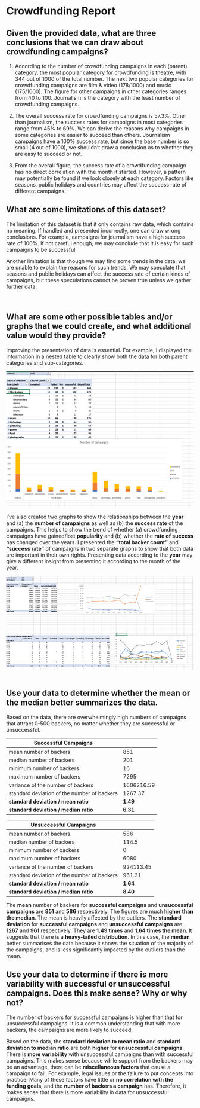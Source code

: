 # Crowdfunding Report

## Given the provided data, what are three conclusions that we can draw about crowdfunding campaigns?

1. According to the number of crowdfunding campaigns in each (parent) category, the most popular category for crowdfunding is theatre, with 344 out of 1000 of the total number. The next two popular categories for crowdfunding campaigns are film & video (178/1000) and music (175/1000). The figure for other campaigns in other categories ranges from 40 to 100. Journalism is the category with the least number of crowdfunding campaigns. 

2. The overall success rate for crowdfunding campaigns is 57.3%. Other than journalism, the success rates for campaigns in most categories range from 45% to 69%. We can derive the reasons why campaigns in some categories are easier to succeed than others.
Journalism campaigns have a 100% success rate, but since the base number is so small (4 out of 1000), we shouldn’t draw a conclusion as to whether they are easy to succeed or not.

3. From the overall figure, the success rate of a crowdfunding campaign has no direct correlation with the month it started. However, a pattern may potentially be found if we look closely at each category. Factors like seasons, public holidays and countries may affect the success rate of different campaigns.

## What are some limitations of this dataset?

The limitation of this dataset is that it only contains raw data, which contains no meaning. If handled and presented incorrectly, one can draw wrong conclusions. For example, campaigns for journalism have a high success rate of 100%. If not careful enough, we may conclude that it is easy for such campaigns to be successful.

Another limitation is that though we may find some trends in the data, we are unable to explain the reasons for such trends. We may speculate that seasons and public holidays can affect the success rate of certain kinds of campaigns, but these speculations cannot be proven true unless we gather further data.

 
## What are some other possible tables and/or graphs that we could create, and what additional value would they provide?

Improving the presentation of data is essential. For example, I displayed the information in a nested table to clearly show both the data for both parent categories and sub-categories.

![improvement1](images/improvement1.png)
 

I’ve also created two graphs to show the relationships between the **year** and (a) the **number of campaigns** as well as (b) the **success rate** of the campaigns. This helps to show the trend of whether (a) crowdfunding campaigns have gained/lost **popularity** and (b) whether the **rate of success** has changed over the years. I presented the **“total backer count”** and **“success rate”** of campaigns in two separate graphs to show that both data are important in their own rights. Presenting data according to the **year** may give a different insight from presenting it according to the month of the year.

![improvement2](images/improvement2.png)
 
## Use your data to determine whether the mean or the median better summarizes the data.

Based on the data, there are overwhelmingly high numbers of campaigns that attract 0-500 backers, no matter whether they are successful or unsuccessful.

|Successful Campaigns||
| --- | --- |
| mean number of backers	| 851 |
| median number of backers | 201 |
| minimum number of backers	| 16 |
| maximum number of backers	| 7295 |
| variance of the number of backers	| 1606216.59 |
| standard deviation of the number of backers | 1267.37 |
| **standard deviation / mean ratio** | **1.49** |
| **standard deviation / median ratio** | **6.31** |

|Unsuccessful Campaigns| |
| --- | --- |
| mean number of backers | 586 |
| median number of backers | 114.5 |
| minimum number of backers | 0 |
| maximum number of backers | 6080 |
| variance of the number of backers | 924113.45 |
| standard deviation of the number of backers | 961.31 |
| **standard deviation / mean ratio** | **1.64** |
| **standard deviation / median ratio** | **8.40** |

The **mean** number of backers for **successful campaigns** and **unsuccessful campaigns** are **851** and **586** respectively. The figures are much **higher than the median**. The mean is heavily affected by the outliers.
The **standard deviation** for **successful campaigns** and **unsuccessful campaigns** are **1267** and **961** respectively. They are **1.49 times** and **1.64 times the mean**. It suggests that there is a **heavy-tailed distribution**.
In this case, the **median** better summarises the data because it shows the situation of the majority of the campaigns, and is less significantly impacted by the outliers than the mean.

## Use your data to determine if there is more variability with successful or unsuccessful campaigns. Does this make sense? Why or why not?

The number of backers for successful campaigns is higher than that for unsuccessful campaigns. It is a common understanding that with more backers, the campaigns are more likely to succeed.

Based on the data, the **standard deviation to mean ratio** and **standard deviation to median ratio** are both **higher** for **unsuccessful campaigns**. There is **more variability** with unsuccessful campaigns than with successful campaigns.
This makes sense because while support from the backers may be an advantage, there can be **miscellaneous factors** that cause a campaign to fail. For example, legal issues or the failure to put concepts into practice. Many of these factors have little or **no correlation with the funding goals**, and the **number of backers a campaign** has. Therefore, it makes sense that there is more variability in data for unsuccessful campaigns.
